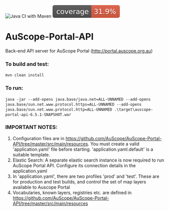 ![Java CI with Maven](https://github.com/AuScope/AuScope-Portal-API/workflows/build-dev/badge.svg?branch=master)
[![Coverage](.github/badges/jacoco.svg)](.github/coverage/jacoco.csv)

# AuScope-Portal-API

Back-end API server for AuScope Portal (http://portal.auscope.org.au)

### To build and test:

```
mvn clean install
```

### To run:

```
java -jar --add-opens java.base/java.net=ALL-UNNAMED --add-opens java.base/sun.net.www.protocol.https=ALL-UNNAMED --add-opens java.base/sun.net.www.protocol.http=ALL-UNNAMED .\target\auscope-portal-api-6.5.1-SNAPSHOT.war
```

### IMPORTANT NOTES:

1) Configuration files are in https://github.com/AuScope/AuScope-Portal-API/tree/master/src/main/resources. You must create a valid 'application.yaml' file before starting. 'application.yaml.default' is a suitable template.
2) Elastic Search: A separate elastic search instance is now required to run AuScope Portal API.  Configure its connection details in the application.yaml
3) In 'application.yaml', there are two profiles 'prod' and 'test'. These are for production and test builds, and control the set of map layers available to Auscope Portal
4) Vocabularies, known layers, registries etc. are defined in https://github.com/AuScope/AuScope-Portal-API/tree/master/src/main/resources

